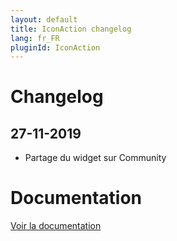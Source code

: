 ```yaml
---
layout: default
title: IconAction changelog
lang: fr_FR
pluginId: IconAction
---
```


# Changelog

## 27-11-2019

- Partage du widget sur Community

# Documentation

[Voir la documentation]({{site.baseurl}}/{{page.pluginId}}/{{page.lang}})
